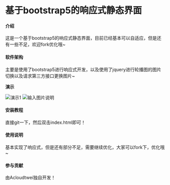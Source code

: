 # 基于bootstrap5的响应式静态界面

#### 介绍
这是一个基于bootstrap5的响应式静态界面，目前已经基本可以自适应，但是还有一些不足，欢迎fork优化哦~

#### 软件架构
主要是使用了bootstrap5进行响应式开发，以及使用了jquery进行轮播图的图片切换以及请求第三方接口更换图片~

 **演示** 

![演示1](https://images.gitee.com/uploads/images/2021/1023/113130_e622fe2d_7386951.jpeg "在这里输入图片标题")
![输入图片说明](https://images.gitee.com/uploads/images/2021/1023/113143_68f459d9_7386951.jpeg "1634959348(1).jpg")

#### 安装教程

直接git一下，然后双击index.html即可！

#### 使用说明

基本实现了响应式，但是还有部分不足，需要继续优化，大家可以fork下，优化哦~

#### 参与贡献

由Acloudtwei独自开发！

